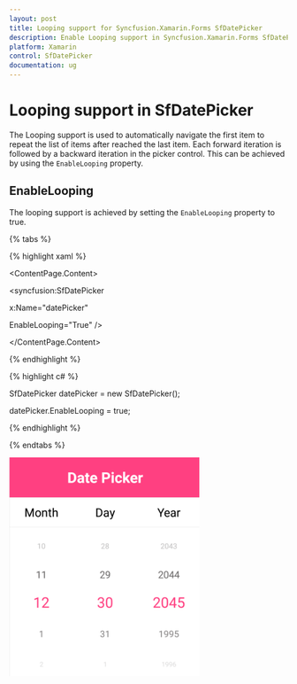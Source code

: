 ```yaml
---
layout: post
title: Looping support for Syncfusion.Xamarin.Forms SfDatePicker
description: Enable Looping support in Syncfusion.Xamarin.Forms SfDatePicker control to repeat the list of items.
platform: Xamarin
control: SfDatePicker
documentation: ug
---
```


# Looping support in SfDatePicker

The Looping support is used to automatically navigate the first item to repeat the list of items after reached the last item. Each forward iteration is followed by a backward iteration in the picker control. This can be achieved by using the `EnableLooping` property.

## EnableLooping

The looping support is achieved by setting the `EnableLooping` property to true.

{% tabs %}

{% highlight xaml %}

<ContentPage.Content>

<syncfusion:SfDatePicker

x:Name="datePicker"

EnableLooping="True" />

</ContentPage.Content>

</ContentPage>

{% endhighlight %}

{% highlight c# %}

SfDatePicker datePicker = new SfDatePicker();

datePicker.EnableLooping = true;

{% endhighlight %}

{% endtabs %}

![Looping Image](images/Looping.png)
